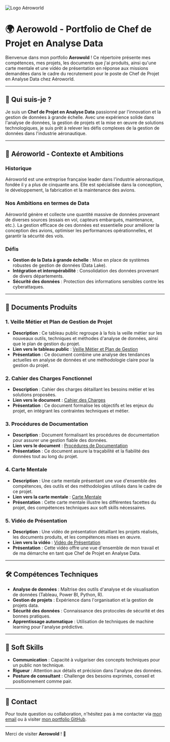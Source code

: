 ![Logo Aéroworld](images/Logo.png)

# 🌍 **Aerowold - Portfolio de Chef de Projet en Analyse Data**


Bienvenue dans mon portfolio **Aerowold** ! Ce répertoire présente mes compétences, mes projets, les documents que j'ai produits, ainsi qu'une carte mentale et une vidéo de présentation en réponse aux missions demandées dans le cadre du recrutement pour le poste de Chef de Projet en Analyse Data chez Aéroworld.

---

## 🚀 **Qui suis-je ?**

Je suis un **Chef de Projet en Analyse Data** passionné par l'innovation et la gestion de données à grande échelle. Avec une expérience solide dans l'analyse de données, la gestion de projets et la mise en œuvre de solutions technologiques, je suis prêt à relever les défis complexes de la gestion de données dans l'industrie aéronautique.

---

## 🏢 **Aéroworld - Contexte et Ambitions**

### **Historique**
Aéroworld est une entreprise française leader dans l'industrie aéronautique, fondée il y a plus de cinquante ans. Elle est spécialisée dans la conception, le développement, la fabrication et la maintenance des avions.

### **Nos Ambitions en termes de Data**
Aéroworld génère et collecte une quantité massive de données provenant de diverses sources (essais en vol, capteurs embarqués, maintenance, etc.). La gestion efficace de ces données est essentielle pour améliorer la conception des avions, optimiser les performances opérationnelles, et garantir la sécurité des vols.

### **Défis**
- **Gestion de la Data à grande échelle** : Mise en place de systèmes robustes de gestion de données (Data Lake).
- **Intégration et interopérabilité** : Consolidation des données provenant de divers départements.
- **Sécurité des données** : Protection des informations sensibles contre les cyberattaques.

---

## 📂 **Documents Produits**

### 1. **Veille Métier et Plan de Gestion de Projet**
- **Description** : Ce tableau public regroupe à la fois la veille métier sur les nouveaux outils, techniques et méthodes d'analyse de données, ainsi que le plan de gestion du projet.
- **Lien vers le tableau public** : [Veille Métier et Plan de Gestion](documents/veille_et_plan.pdf)
- **Présentation** : Ce document combine une analyse des tendances actuelles en analyse de données et une méthodologie claire pour la gestion du projet.

### 2. **Cahier des Charges Fonctionnel**
- **Description** : Cahier des charges détaillant les besoins métier et les solutions proposées.
- **Lien vers le document** : [Cahier des Charges](documents/cahier_des_charges.ppt)
- **Présentation** : Ce document formalise les objectifs et les enjeux du projet, en intégrant les contraintes techniques et métier.

### 3. **Procédures de Documentation**
- **Description** : Document formalisant les procédures de documentation pour assurer une gestion fiable des données.
- **Lien vers le document** : [Procédures de Documentation](documents/procedures_documentation.pdf)
- **Présentation** : Ce document assure la traçabilité et la fiabilité des données tout au long du projet.

### 4. **Carte Mentale**
- **Description** : Une carte mentale présentant une vue d'ensemble des compétences, des outils et des méthodologies utilisés dans le cadre de ce projet.
- **Lien vers la carte mentale** : [Carte Mentale](documents/carte_mentale.pdf)
- **Présentation** : Cette carte mentale illustre les différentes facettes du projet, des compétences techniques aux soft skills nécessaires.

### 5. **Vidéo de Présentation**
- **Description** : Une vidéo de présentation détaillant les projets réalisés, les documents produits, et les compétences mises en œuvre.
- **Lien vers la vidéo** : [Vidéo de Présentation](documents/video_presentation.mp4)
- **Présentation** : Cette vidéo offre une vue d'ensemble de mon travail et de ma démarche en tant que Chef de Projet en Analyse Data.

---

## 🛠️ **Compétences Techniques**

- **Analyse de données** : Maîtrise des outils d'analyse et de visualisation de données (Tableau, Power BI, Python, R).
- **Gestion de projets** : Expérience dans l'organisation et la gestion de projets data.
- **Sécurité des données** : Connaissance des protocoles de sécurité et des bonnes pratiques.
- **Apprentissage automatique** : Utilisation de techniques de machine learning pour l'analyse prédictive.

---

## 🌟 **Soft Skills**

- **Communication** : Capacité à vulgariser des concepts techniques pour un public non technique.
- **Rigueur** : Attention aux détails et précision dans l'analyse des données.
- **Posture de consultant** : Challenge des besoins exprimés, conseil et positionnement comme pair.

---

## 📧 **Contact**

Pour toute question ou collaboration, n'hésitez pas à me contacter via [mon email](mailto:votre.email@example.com) ou à visiter [mon portfolio GitHub](https://github.com/votreusername).

---

Merci de visiter **Aerowold** ! 🚀
